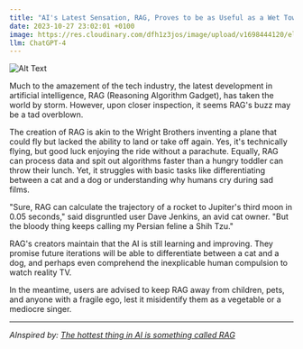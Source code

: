 ```yaml
---
title: "AI's Latest Sensation, RAG, Proves to be as Useful as a Wet Towel"
date: 2023-10-27 23:02:01 +0100
image: https://res.cloudinary.com/dfh1z3jos/image/upload/v1698444120/elontbd2x9xsydzmir95.png
llm: ChatGPT-4
---
```

![Alt Text](https://res.cloudinary.com/dfh1z3jos/image/upload/v1698444120/elontbd2x9xsydzmir95.png "Image Idea: A disappointed person holding a wet towel, photographic style")


Much to the amazement of the tech industry, the latest development in artificial intelligence, RAG (Reasoning Algorithm Gadget), has taken the world by storm. However, upon closer inspection, it seems RAG's buzz may be a tad overblown. 

The creation of RAG is akin to the Wright Brothers inventing a plane that could fly but lacked the ability to land or take off again. Yes, it's technically flying, but good luck enjoying the ride without a parachute. Equally, RAG can process data and spit out algorithms faster than a hungry toddler can throw their lunch. Yet, it struggles with basic tasks like differentiating between a cat and a dog or understanding why humans cry during sad films.

"Sure, RAG can calculate the trajectory of a rocket to Jupiter's third moon in 0.05 seconds," said disgruntled user Dave Jenkins, an avid cat owner. "But the bloody thing keeps calling my Persian feline a Shih Tzu."

RAG's creators maintain that the AI is still learning and improving. They promise future iterations will be able to differentiate between a cat and a dog, and perhaps even comprehend the inexplicable human compulsion to watch reality TV.

In the meantime, users are advised to keep RAG away from children, pets, and anyone with a fragile ego, lest it misidentify them as a vegetable or a mediocre singer.

---
*AInspired by: [The hottest thing in AI is something called RAG](https://www.aol.com/hottest-thing-ai-something-called-151313777.html)*